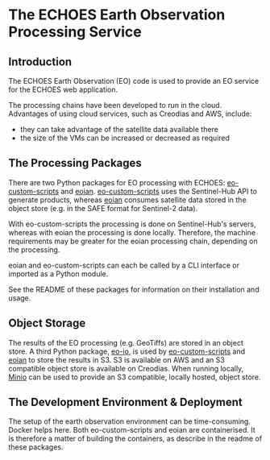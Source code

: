 # The ECHOES Earth Observation Processing Service

## Introduction

The ECHOES Earth Observation (EO) code is used to provide an EO service for the ECHOES web application. 

The processing chains have been developed to run in the cloud. Advantages of using cloud services, such as Creodias and AWS, include:
  * they can take advantage of the satellite data available there
  * the size of the VMs can be increased or decreased as required
  

## The Processing Packages 

There are two Python packages for EO processing with ECHOES: [eo-custom-scripts](https://github.com/ECHOESProj/eo-custom-scripts) and [eoian](https://github.com/ECHOESProj/eoian]). [eo-custom-scripts](https://github.com/ECHOESProj/eo-custom-scripts) uses the Sentinel-Hub API to generate products, whereas [eoian](https://github.com/ECHOESProj/eoian]) consumes satellite data stored in the object store (e.g. in the SAFE format for Sentinel-2 data). 

With eo-custom-scripts the processing is done on Sentinel-Hub's servers, whereas with eoian the processing is done locally. Therefore, the machine requirements may be greater for the eoian processing chain, depending on the processing. 

eoian and eo-custom-scripts can each be called by a CLI interface or imported as a Python module.

See the README of these packages for information on their installation and usage.  
          

## Object Storage

The results of the EO processing (e.g. GeoTiffs) are stored in an object store. A third Python package, [eo-io](https://github.com/ECHOESProj/eo-io), is used by [eo-custom-scripts](https://github.com/ECHOESProj/eo-custom-scripts) and [eoian](https://github.com/ECHOESProj/eoian]) to store the results in S3. S3 is available on AWS and an S3 compatible object store is available on Creodias. When running locally, [Minio](https://min.io/) can be used to provide an S3 compatible, locally hosted, object store. 



## The Development Environment & Deployment

The setup of the earth observation environment can be time-consuming. Docker helps here. Both eo-custom-scripts and eoian are containerised. It is therefore a matter of building the containers, as describe in the readme of these packages.   
